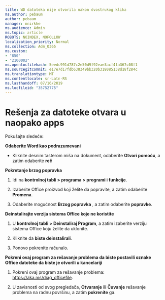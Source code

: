 ```yaml
---
title: WD datoteka nije otvorila nakon dvostrukog klika
ms.author: pebaum
author: pebaum
manager: mnirkhe
ms.audience: Admin
ms.topic: article
ROBOTS: NOINDEX, NOFOLLOW
localization_priority: Normal
ms.collection: Adm_O365
ms.custom:
- "850"
- "2100002"
ms.openlocfilehash: 5eedc991d787c2e50d9f92eae3acf4fa367c08f1
ms.sourcegitcommit: e17e7d17fdb638349bb320b318085138d18f284c
ms.translationtype: MT
ms.contentlocale: sr-Latn-RS
ms.lasthandoff: 07/16/2019
ms.locfileid: "35752775"
---
```

# <a name="solutions-for-files-opening-in-wrong-apps"></a>Rešenja za datoteke otvara u naopako apps

Pokušajte sledeće:

**Odaberite Word kao podrazumevani**

* Kliknite desnim tasterom miša na dokument, odaberite **Otvori pomoću**, a zatim odaberite **reč**

**Pokretanje brzog popravka**

1. Idi na **kontrolnoj tabli > programa > programi i funkcije**.

2. Izaberite Office proizvod koji želite da popravite, a zatim odaberite **Promena**.

3. Odaberite mogućnost **Brzog popravka** , a zatim odaberite **popravke**.

**Deinstalirajte verzija sistema Office koje ne koristite**

1. U **kontrolnoj tabli > Deinstaliraj Program**, a zatim izaberite verziju sistema Office koju želite da uklonite.

2. Kliknite da **biste deinstalirali**.

3. Ponovo pokrenite računalo.

**Pokreni ovaj program za rešavanje problema da biste postavili oznake Office datoteke da biste je otvorili u kancelariji**

1. Pokreni ovaj program za rešavanje problema: https://aka.ms/diag_officefile.

2. U zavisnosti od svog pregledača, **Otvaranje** ili **Čuvanje** rešavanje problema na radnu površinu, a zatim **pokrenite** ga.
